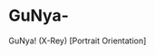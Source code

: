 # GuNya-
GuNya! (X-Rey) [Portrait Orientation]


<!--
Original Art: https://www.pixiv.net/en/artworks/93208061
https://steamcommunity.com/sharedfiles/filedetails/?id=2786089290
-->
